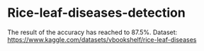 # Rice-leaf-diseases-detection
The result of the accuracy has reached to 87.5%.
Dataset: https://www.kaggle.com/datasets/vbookshelf/rice-leaf-diseases
